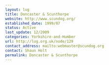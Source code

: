 ```yaml
---
layout: lug
title: Doncaster & Scunthorpe
website: http://www.scundog.org/
established_date: 1999/07
status: Active
last_update: 12/2009
categories: Yorkshire-and-Humber
url: http://lug.org.uk/node/129
contact_address: mailto:webmaster@scundog.org
contact: Shaun Holt
permalink: Doncaster & Scunthorpe
---
```

